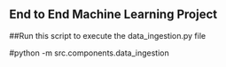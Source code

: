 ## End to End Machine Learning Project

##Run this script to execute the data_ingestion.py file

#python -m src.components.data_ingestion
